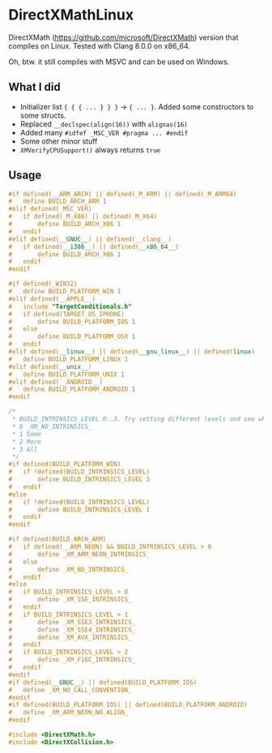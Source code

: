 # DirectXMathLinux

DirectXMath (https://github.com/microsoft/DirectXMath) version that compiles on Linux.
Tested with Clang 8.0.0 on x86_64.

Oh, btw. it still compiles with MSVC and can be used on Windows.

## What I did

* Initializer list `{ { { ... } } }` -> `{ ... }`. Added some constructors to some structs.
* Replaced `__declspec(align(16))` with `alignas(16)`
* Added many `#idfef _MSC_VER #pragma ... #endif`
* Some other minor stuff
* `XMVerifyCPUSupport()` always returns `true`

## Usage

~~~cpp
#if defined(__ARM_ARCH) || defined(_M_ARM) || defined(_M_ARM64)
#   define BUILD_ARCH_ARM 1
#elif defined(_MSC_VER)
#   if defined(_M_X86) || defined(_M_X64)
#       define BUILD_ARCH_X86 1
#   endif
#elif defined(__GNUC__) || defined(__clang__)
#   if defined(__i386__) || defined(__x86_64__)
#       define BUILD_ARCH_X86 1
#   endif
#endif

#if defined(_WIN32)
#   define BUILD_PLATFORM_WIN 1
#elif defined(__APPLE__)
#   include "TargetConditionals.h"
#   if defined(TARGET_OS_IPHONE)
#       define BUILD_PLATFORM_IOS 1
#   else
#       define BUILD_PLATFORM_OSX 1
#   endif
#elif defined(__linux__) || defined(__gnu_linux__) || defined(linux)
#   define BUILD_PLATFORM_LINUX 1
#elif defined(__unix__)
#   define BUILD_PLATFORM_UNIX 1
#elif defined(__ANDROID__)
#   define BUILD_PLATFORM_ANDROID 1
#endif

/*
 * BUILD_INTRINSICS_LEVEL 0..3. Try setting different levels and see what compiles/runs/doesn't crash.
 * 0 _XM_NO_INTRINSICS_
 * 1 Some
 * 2 More
 * 3 All
 */
#if defined(BUILD_PLATFORM_WIN)
#   if !defined(BUILD_INTRINSICS_LEVEL)
#       define BUILD_INTRINSICS_LEVEL 3
#   endif
#else
#   if !defined(BUILD_INTRINSICS_LEVEL)
#       define BUILD_INTRINSICS_LEVEL 1
#   endif
#endif

#if defined(BUILD_ARCH_ARM)
#   if defined(__ARM_NEON) && BUILD_INTRINSICS_LEVEL > 0
#       define _XM_ARM_NEON_INTRINSICS_
#   else
#       define _XM_NO_INTRINSICS_
#   endif
#else
#   if BUILD_INTRINSICS_LEVEL > 0
#       define _XM_SSE_INTRINSICS_
#   endif
#   if BUILD_INTRINSICS_LEVEL > 1
#       define _XM_SSE3_INTRINSICS_
#       define _XM_SSE4_INTRINSICS_
#       define _XM_AVX_INTRINSICS_
#   endif
#   if BUILD_INTRINSICS_LEVEL > 2
#       define _XM_F16C_INTRINSICS_
#   endif
#endif
#if defined(__GNUC__) || defined(BUILD_PLATFORM_IOS)
#   define _XM_NO_CALL_CONVENTION_
#endif
#if defined(BUILD_PLATFORM_IOS) || defined(BUILD_PLATFORM_ANDROID)
#   define _XM_ARM_NEON_NO_ALIGN_
#endif

#include <DirectXMath.h>
#include <DirectXCollision.h>
~~~
